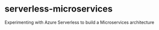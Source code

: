 # serverless-microservices
Experimenting with Azure Serverless to build a Microservices architecture
